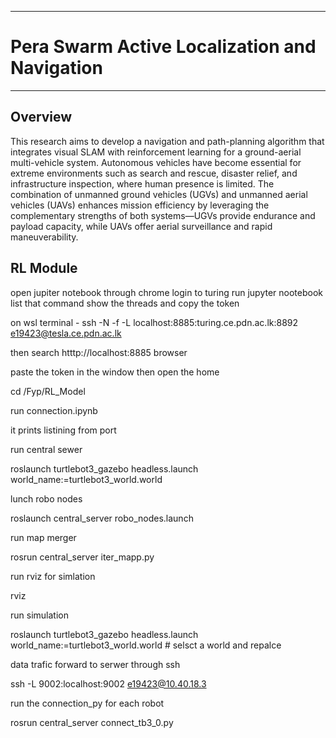 ___
# Pera Swarm Active Localization and Navigation
___

## Overview

This research aims to develop a navigation and path-planning algorithm that integrates visual SLAM with reinforcement learning for a ground-aerial multi-vehicle system. Autonomous vehicles have become essential for extreme environments such as search and rescue, disaster relief, and infrastructure inspection, where human presence is limited. The combination of unmanned ground vehicles (UGVs) and unmanned aerial vehicles (UAVs) enhances mission efficiency by leveraging the complementary strengths of both systems—UGVs provide endurance and payload capacity, while UAVs offer aerial surveillance and rapid maneuverability.

## RL Module

open jupiter notebook through chrome
login to turing 
run jupyter nootebook list
that command show the threads and copy the token

on wsl terminal -
ssh -N -f -L localhost:8885:turing.ce.pdn.ac.lk:8892 e19423@tesla.ce.pdn.ac.lk

then search htttp://localhost:8885 browser

paste the token in the window then open the home 

 cd /Fyp/RL_Model

 run connection.ipynb

 it prints listining from port

run central sewer 

roslaunch turtlebot3_gazebo headless.launch world_name:=turtlebot3_world.world

lunch robo nodes 

roslaunch central_server robo_nodes.launch

run map merger 

rosrun central_server iter_mapp.py

run rviz for simlation

 rviz

run simulation

roslaunch turtlebot3_gazebo headless.launch world_name:=turtlebot3_world.world # selsct a world and repalce

data trafic forward to serwer through ssh

ssh -L 9002:localhost:9002 e19423@10.40.18.3

run the connection_py for each robot

rosrun central_server connect_tb3_0.py




